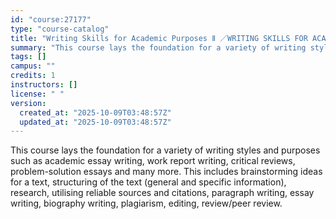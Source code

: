 ```yaml
---
id: "course:27177"
type: "course-catalog"
title: "Writing Skills for Academic Purposes Ⅱ ／WRITING SKILLS FOR ACADEMIC PURPOSES Ⅱ"
summary: "This course lays the foundation for a variety of writing styles and purposes such as academic essay writing, work report…"
tags: []
campus: ""
credits: 1
instructors: []
license: " "
version:
  created_at: "2025-10-09T03:48:57Z"
  updated_at: "2025-10-09T03:48:57Z"
---
```


This course lays the foundation for a variety of writing styles and purposes such as academic essay writing, work report writing, critical reviews, problem-solution essays and many more. This includes brainstorming ideas for a text, structuring of the text (general and specific information), research, utilising reliable sources and citations, paragraph writing, essay writing, biography writing, plagiarism, editing, review/peer review.
